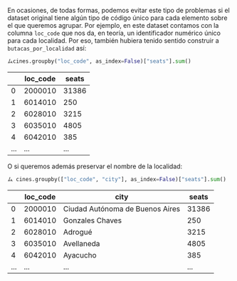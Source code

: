 En ocasiones, de todas formas, podemos evitar este tipo de problemas si el dataset original tiene algún tipo de código único para cada elemento sobre el que queremos agrupar. Por ejemplo, en este dataset contamos con la columna `loc_code` que nos da, en teoría, un identificador numérico único para cada localidad. Por eso, también hubiera tenido sentido construir a `butacas_por_localidad` así: 

```python
ムcines.groupby("loc_code", as_index=False)["seats"].sum()
```

||loc_code|seats|
|---|---|---|
|0|2000010|31386|
|1|6014010|250|
|2|6028010|3215|
|3|6035010|4805|
|4|6042010|385|
|...|...|...|

O si queremos además preservar el nombre de la localidad: 

```python
ム cines.groupby(["loc_code", "city"], as_index=False)["seats"].sum()
```

||loc_code|city|seats|
|---|---|---|---|
|0|2000010|Ciudad Autónoma de Buenos Aires|31386|
|1|6014010|Gonzales Chaves|250|
|2|6028010|Adrogué|3215|
|3|6035010|Avellaneda|4805|
|4|6042010|Ayacucho|385|
|...|...|...|...|


